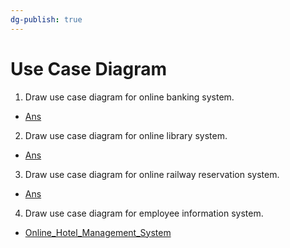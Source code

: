 ```yaml
---
dg-publish: true
---
```

# **Use Case Diagram**
1. Draw use case diagram for online banking system.
- [Ans](./../../../../Attachment/Software_Engineering/Pdf/Online_Banking_System.pdf)
2. Draw use case diagram for online library system.
- [Ans](./../../../../Attachment/Software_Engineering/Pdf/Online_Library_System.pdf)
3. Draw use case diagram for online railway reservation system.
- [Ans](./../../../../Attachment/Software_Engineering/Pdf/Online_Railway_Reservation_System.pdf)
4. Draw use case diagram for employee information system.
- [Online_Hotel_Management_System](./../../../../Attachment/Software_Engineering/Pdf/Online_Hotel_Management_System.pdf)